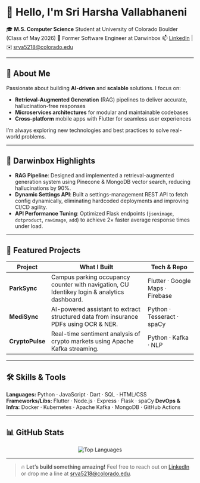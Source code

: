 # 👋 Hello, I'm Sri Harsha Vallabhaneni

🎓 **M.S. Computer Science** Student at University of Colorado Boulder (Class of May 2026)
💼 Former Software Engineer at Darwinbox
📫 [LinkedIn](https://www.linkedin.com/in/vallabhanenisriharsha/) | ✉️ [srva5218@colorado.edu](mailto:srva5218@colorado.edu)

---

## 🚀 About Me

Passionate about building **AI-driven** and **scalable** solutions. I focus on:

* **Retrieval-Augmented Generation** (RAG) pipelines to deliver accurate, hallucination-free responses
* **Microservices architectures** for modular and maintainable codebases
* **Cross-platform** mobile apps with Flutter for seamless user experiences

I’m always exploring new technologies and best practices to solve real-world problems.

---

## 💼 Darwinbox Highlights

* **RAG Pipeline**: Designed and implemented a retrieval-augmented generation system using Pinecone & MongoDB vector search, reducing hallucinations by 90%.
* **Dynamic Settings API**: Built a settings-management REST API to fetch config dynamically, eliminating hardcoded deployments and improving CI/CD agility.
* **API Performance Tuning**: Optimized Flask endpoints (`jsonimage`, `dotproduct`, `rawimage`, `add`) to achieve 2× faster average response times under load.

---

## 🌟 Featured Projects

| Project                                                  | What I Built                                                                                | Tech & Repo                      |
| -------------------------------------------------------- | ------------------------------------------------------------------------------------------- | -------------------------------- |
| **ParkSync**                                             | Campus parking occupancy counter with navigation, CU Identikey login & analytics dashboard. | Flutter · Google Maps · Firebase |
| **MediSync**                                             | AI-powered assistant to extract structured data from insurance PDFs using OCR & NER.        | Python · Tesseract · spaCy       |
| **CryptoPulse**                                          | Real-time sentiment analysis of crypto markets using Apache Kafka streaming.                | Python · Kafka · NLP             |

---

## 🛠️ Skills & Tools

**Languages:** Python · JavaScript · Dart · SQL · HTML/CSS
**Frameworks/Libs:** Flutter · Node.js · Express · Flask · spaCy
**DevOps & Infra:** Docker · Kubernetes · Apache Kafka · MongoDB · GitHub Actions

---

## 📊 GitHub Stats

<p align="center">
<!--   <img src="https://github-readme-stats.vercel.app/api?username=vsriharsha814&show_icons=true&theme=tokyonight" alt="Sri's GitHub Stats" /> -->
  <img src="https://github-readme-stats.vercel.app/api/top-langs/?username=vsriharsha814&layout=compact&theme=tokyonight" alt="Top Languages" />
</p>

---

> 🔥 **Let’s build something amazing!** Feel free to reach out on [LinkedIn](https://www.linkedin.com/in/vallabhanenisriharsha/) or drop me a line at [srva5218@colorado.edu](mailto:srva5218@colorado.edu).

